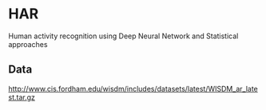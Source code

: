 # HAR
Human activity recognition using Deep Neural Network and Statistical approaches

## Data  
http://www.cis.fordham.edu/wisdm/includes/datasets/latest/WISDM_ar_latest.tar.gz
